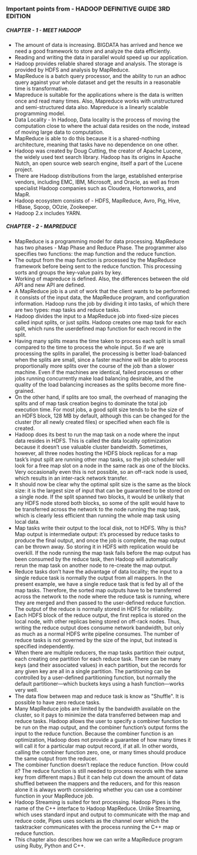 ### Important points from - HADOOP DEFINITIVE GUIDE 3RD EDITION

##### CHAPTER - 1 - MEET HADOOP

* The amount of data is increasing. BIGDATA has arrived and hence we need a good framework to store and analyze the data efficiently.
* Reading and writing the data in parallel would speed up our application.
* Hadoop provides reliable shared storage and analysis. The storage is provided by HDFS and analysis by MapReduce.
* MapReduce is a batch query processor, and the ability to run an adhoc query against your whole dataset and get the results in a reasonable time is transformative.
* Mapreduce is suitable for the applications where is the data is written once and read many times. Also, Mapreduce works with unstructured and semi-structured data also. Mapreduce is a linearly scalable programming model.
* Data Locality - In Hadoop, Data locality is the process of moving the computation close to where the actual data resides on the node, instead of moving large data to computation.
* MapReduce is able to do this because it is a shared-nothing architecture, meaning that tasks have no dependence on one other.
* Hadoop was created by Doug Cutting, the creator of Apache Lucene, the widely used text search library. Hadoop has its origins in Apache Nutch, an open source web search engine, itself a part of the Lucene project.
* There are Hadoop distributions from the large, established enterprise vendors, including EMC, IBM, Microsoft, and Oracle, as well as from specialist Hadoop companies such as Cloudera, Hortonworks, and MapR.
* Hadoop ecosystem consists of - HDFS, MapReduce, Avro, Pig, Hive, HBase, Sqoop, OOzie, Zookeeper.
* Hadoop 2.x includes YARN.

##### CHAPTER - 2 - MAPREDUCE

* MapReduce is a programming model for data processing. MapReduce has two phases - Map Phase and Reduce Phase. The programmer also specifies two functions: the map function and the reduce function.
* The output from the map function is processed by the MapReduce framework before being sent to the reduce function. This processing sorts and groups the key-value pairs by key.
* Working of mapreduce is defined. Also, the differences between the old API and new API are defined.
* A MapReduce job is a unit of work that the client wants to be performed: it consists of the input data, the MapReduce program, and configuration information. Hadoop runs the job by dividing it into tasks, of which there are two types:
map tasks and reduce tasks.
* Hadoop divides the input to a MapReduce job into fixed-size pieces called input splits, or just splits. Hadoop creates one map task for each split, which runs the userdefined map function for each record in the split.
* Having many splits means the time taken to process each split is small compared to the time to process the whole input. So if we are processing the splits in parallel, the processing is better load-balanced when the splits are small, since a faster machine will be able to process proportionally more splits over the course of the job than a slower
machine. Even if the machines are identical, failed processes or other jobs running concurrently make load balancing desirable, and the quality of the load balancing increases as the splits become more fine-grained.
* On the other hand, if splits are too small, the overhead of managing the splits and of map task creation begins to dominate the total job execution time. For most jobs, a good split size tends to be the size of an HDFS block, 128 MB by default, although this can be changed for the cluster (for all newly created files) or specified when each file is
created.
* Hadoop does its best to run the map task on a node where the input data resides in HDFS. This is called the data locality optimization because it doesn’t use valuable cluster bandwidth. Sometimes, however, all three nodes hosting the HDFS block replicas for a map task’s input split are running other map tasks, so the job scheduler will look
for a free map slot on a node in the same rack as one of the blocks. Very occasionally even this is not possible, so an off-rack node is used, which results in an inter-rack network transfer.
* It should now be clear why the optimal split size is the same as the block size: it is the largest size of input that can be guaranteed to be stored on a single node. If the split spanned two blocks, it would be unlikely that any HDFS node stored both blocks, so some of the split would have to be transferred across the network to the node running the map task, which is clearly less efficient than running the whole map task using local data.
* Map tasks write their output to the local disk, not to HDFS. Why is this? Map output is intermediate output: it’s processed by reduce tasks to produce the final output, and once the job is complete, the map output can be thrown away. So storing it in HDFS with replication would be overkill. If the node running the map task fails before the map output has been consumed by the reduce task, then Hadoop will automatically rerun the map task on another node to re-create the map output.
* Reduce tasks don’t have the advantage of data locality; the input to a single reduce task is normally the output from all mappers. In the present example, we have a single reduce task that is fed by all of the map tasks. Therefore, the sorted map outputs have to be transferred across the network to the node where the reduce task is running, where
they are merged and then passed to the user-defined reduce function. The output of the reduce is normally stored in HDFS for reliability.
* Each HDFS block of the reduce output, the first replica is stored on the local node, with other replicas being stored on off-rack nodes. Thus, writing the reduce output does consume network bandwidth, but only as much as a normal HDFS write pipeline consumes. The number of reduce tasks is not governed by the size of the input, but instead is specified independently.
* When there are multiple reducers, the map tasks partition their output, each creating one partition for each reduce task. There can be many keys (and their associated values) in each partition, but the records for any given key are all in a single partition. The partitioning can be controlled by a user-defined partitioning function, but normally the
default partitioner—which buckets keys using a hash function—works very well.
* The data flow between map and reduce task is know as "Shuffle". It is possible to have zero reduce tasks.
* Many MapReduce jobs are limited by the bandwidth available on the cluster, so it pays to minimize the data transferred between map and reduce tasks. Hadoop allows the user to specify a combiner function to be run on the map output, and the combiner function’s output forms the input to the reduce function. Because the combiner function is an optimization, Hadoop does not provide a guarantee of how many times it will call it for a particular map output record, if at all. In other words, calling the combiner function zero, one, or many times should produce the same output from the reducer.
* The combiner function doesn’t replace the reduce function. (How could it? The reduce function is still needed to process records with the same key from different maps.) But it can help cut down the amount of data shuffled between the mappers and the reducers, and for this reason alone it is always worth considering whether you can use a combiner
function in your MapReduce job.
* Hadoop Streaming is suited for text processing. Hadoop Pipes is the name of the C++ interface to Hadoop MapReduce. Unlike Streaming, which uses standard input and output to communicate with the map and reduce code, Pipes uses sockets as the channel over which the tasktracker communicates with the process running the C++ map or reduce function.
* This chapter also describes how we can write a MapReduce program using Ruby, Python and C++.
